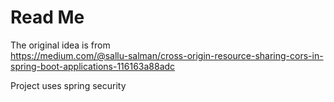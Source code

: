 # Read Me

The original idea is from  
https://medium.com/@sallu-salman/cross-origin-resource-sharing-cors-in-spring-boot-applications-116163a88adc

Project uses spring security

